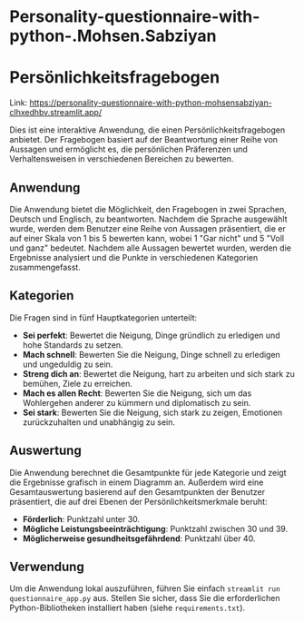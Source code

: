 # Personality-questionnaire-with-python-.Mohsen.Sabziyan
# Persönlichkeitsfragebogen

Link: https://personality-questionnaire-with-python-mohsensabziyan-clhxedhbv.streamlit.app/

Dies ist eine interaktive Anwendung, die einen Persönlichkeitsfragebogen anbietet. Der Fragebogen basiert auf der Beantwortung einer Reihe von Aussagen und ermöglicht es, die persönlichen Präferenzen und Verhaltensweisen in verschiedenen Bereichen zu bewerten.

## Anwendung

Die Anwendung bietet die Möglichkeit, den Fragebogen in zwei Sprachen, Deutsch und Englisch, zu beantworten. Nachdem die Sprache ausgewählt wurde, werden dem Benutzer eine Reihe von Aussagen präsentiert, die er auf einer Skala von 1 bis 5 bewerten kann, wobei 1 "Gar nicht" und 5 "Voll und ganz" bedeutet. Nachdem alle Aussagen bewertet wurden, werden die Ergebnisse analysiert und die Punkte in verschiedenen Kategorien zusammengefasst.

## Kategorien

Die Fragen sind in fünf Hauptkategorien unterteilt:

- **Sei perfekt**: Bewertet die Neigung, Dinge gründlich zu erledigen und hohe Standards zu setzen.
- **Mach schnell**: Bewerten Sie die Neigung, Dinge schnell zu erledigen und ungeduldig zu sein.
- **Streng dich an**: Bewertet die Neigung, hart zu arbeiten und sich stark zu bemühen, Ziele zu erreichen.
- **Mach es allen Recht**: Bewerten Sie die Neigung, sich um das Wohlergehen anderer zu kümmern und diplomatisch zu sein.
- **Sei stark**: Bewerten Sie die Neigung, sich stark zu zeigen, Emotionen zurückzuhalten und unabhängig zu sein.

## Auswertung

Die Anwendung berechnet die Gesamtpunkte für jede Kategorie und zeigt die Ergebnisse grafisch in einem Diagramm an. Außerdem wird eine Gesamtauswertung basierend auf den Gesamtpunkten der Benutzer präsentiert, die auf drei Ebenen der Persönlichkeitsmerkmale beruht:

- **Förderlich**: Punktzahl unter 30.
- **Mögliche Leistungsbeeinträchtigung**: Punktzahl zwischen 30 und 39.
- **Möglicherweise gesundheitsgefährdend**: Punktzahl über 40.

## Verwendung

Um die Anwendung lokal auszuführen, führen Sie einfach `streamlit run questionnaire_app.py` aus. Stellen Sie sicher, dass Sie die erforderlichen Python-Bibliotheken installiert haben (siehe `requirements.txt`).
